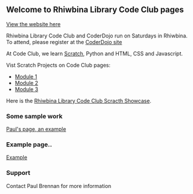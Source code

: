 ## Welcome to Rhiwbina Library Code Club pages 

[View the website here](https://rhiwbina-library-code-club.github.io/rhiwbinalibcodeclub.github.io/)

Rhiwbina Library Code Club and CoderDojo run on Saturdays in Rhiwbina. To attend, please register at the [CoderDojo site](https://zen.coderdojo.com/dojos/gb/rhiwbina-cardiff/cardiff-rhiwbina-library) 

At Code Club, we learn [Scratch](https://scratch.mit.edu/), Python and HTML, CSS and Javascript. 

Vist Scratch Projects on Code Club pages:
- [Module 1](https://projects.raspberrypi.org/en/codeclub/scratch-module-1)
- [Module 2](https://projects.raspberrypi.org/en/codeclub/scratch-module-2)
- [Module 3](https://projects.raspberrypi.org/en/codeclub/scratch-module-3)

Here is the [Rhiwbina Library Code Club Scracth Showcase](https://scratch.mit.edu/studios/8380712/). 

### Some sample work 
[Paul's page, an example](paul.md)

### Example page..  
[Example](docs/example.html)


### Support 
Contact Paul Brennan for more information

